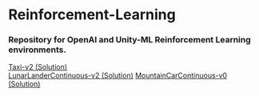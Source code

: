 # Reinforcement-Learning

### Repository for OpenAI and Unity-ML Reinforcement Learning environments.

[Taxi-v2 (Solution)](OpenAI/Taxi-v2)  
[LunarLanderContinuous-v2 (Solution)](OpenAI/LunarLander-v2)
[MountainCarContinuous-v0 (Solution)](OpenAI/MountainCarContinuous-v0)
